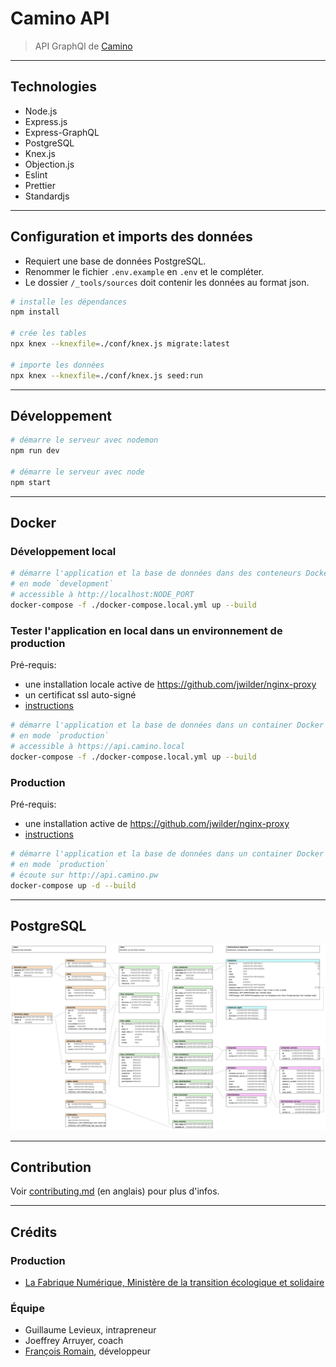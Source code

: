 # Camino API

> API GraphQl de [Camino](http://camino.beta.gouv.fr/)

---

## Technologies

- Node.js
- Express.js
- Express-GraphQL
- PostgreSQL
- Knex.js
- Objection.js
- Eslint
- Prettier
- Standardjs

---

## Configuration et imports des données

- Requiert une base de données PostgreSQL.
- Renommer le fichier `.env.example` en `.env` et le compléter.
- Le dossier `/_tools/sources` doit contenir les données au format json.

```bash
# installe les dépendances
npm install

# crée les tables
npx knex --knexfile=./conf/knex.js migrate:latest

# importe les données
npx knex --knexfile=./conf/knex.js seed:run
```

---

## Développement

```bash
# démarre le serveur avec nodemon
npm run dev

# démarre le serveur avec node
npm start
```

---

## Docker

### Développement local

```bash
# démarre l'application et la base de données dans des conteneurs Docker
# en mode `development`
# accessible à http://localhost:NODE_PORT
docker-compose -f ./docker-compose.local.yml up --build
```

### Tester l'application en local dans un environnement de production

Pré-requis:

- une installation locale active de https://github.com/jwilder/nginx-proxy
- un certificat ssl auto-signé
- [instructions](https://medium.com/@francoisromain/set-a-local-web-development-environment-with-custom-urls-and-https-3fbe91d2eaf0)

```bash
# démarre l'application et la base de données dans un container Docker
# en mode `production`
# accessible à https://api.camino.local
docker-compose -f ./docker-compose.local.yml up --build
```

### Production

Pré-requis:

- une installation active de https://github.com/jwilder/nginx-proxy
- [instructions](https://medium.com/@francoisromain/host-multiple-websites-with-https-inside-docker-containers-on-a-single-server-18467484ab95)

```bash
# démarre l'application et la base de données dans un container Docker
# en mode `production`
# écoute sur http://api.camino.pw
docker-compose up -d --build
```

---

## PostgreSQL

![camino database schema](_docs/camino-db.png)

---

## Contribution

Voir [contributing.md](contributing.md) (en anglais) pour plus d'infos.

---

## Crédits

### Production

- [La Fabrique Numérique, Ministère de la transition écologique et solidaire](https://www.ecologique-solidaire.gouv.fr/inauguration-fabrique-numerique-lincubateur-des-ministeres-charges-lecologie-et-des-territoires)

### Équipe

- Guillaume Levieux, intrapreneur
- Joeffrey Arruyer, coach
- [François Romain](http://francoisromain.com), développeur
